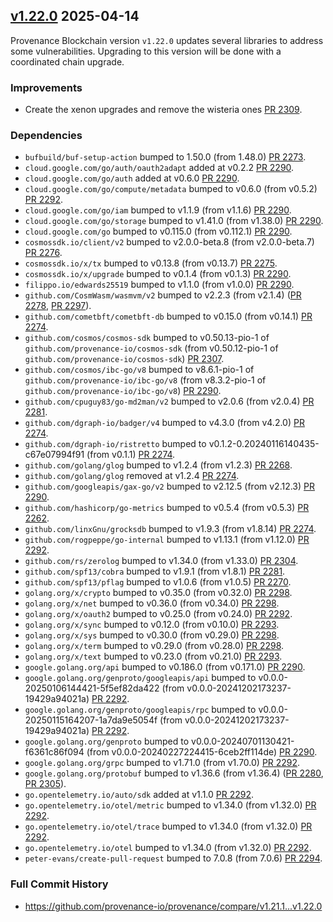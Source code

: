 ## [v1.22.0](https://github.com/provenance-io/provenance/releases/tag/v1.22.0) 2025-04-14

Provenance Blockchain version `v1.22.0` updates several libraries to address some vulnerabilities.  Upgrading to this version will be done with a coordinated chain upgrade.

### Improvements

* Create the xenon upgrades and remove the wisteria ones [PR 2309](https://github.com/provenance-io/provenance/pull/2309).

### Dependencies

* `bufbuild/buf-setup-action` bumped to 1.50.0 (from 1.48.0) [PR 2273](https://github.com/provenance-io/provenance/pull/2273).
* `cloud.google.com/go/auth/oauth2adapt` added at v0.2.2 [PR 2290](https://github.com/provenance-io/provenance/pull/2290).
* `cloud.google.com/go/auth` added at v0.6.0 [PR 2290](https://github.com/provenance-io/provenance/pull/2290).
* `cloud.google.com/go/compute/metadata` bumped to v0.6.0 (from v0.5.2) [PR 2292](https://github.com/provenance-io/provenance/pull/2292).
* `cloud.google.com/go/iam` bumped to v1.1.9 (from v1.1.6) [PR 2290](https://github.com/provenance-io/provenance/pull/2290).
* `cloud.google.com/go/storage` bumped to v1.41.0 (from v1.38.0) [PR 2290](https://github.com/provenance-io/provenance/pull/2290).
* `cloud.google.com/go` bumped to v0.115.0 (from v0.112.1) [PR 2290](https://github.com/provenance-io/provenance/pull/2290).
* `cosmossdk.io/client/v2` bumped to v2.0.0-beta.8 (from v2.0.0-beta.7) [PR 2276](https://github.com/provenance-io/provenance/pull/2276).
* `cosmossdk.io/x/tx` bumped to v0.13.8 (from v0.13.7) [PR 2275](https://github.com/provenance-io/provenance/pull/2275).
* `cosmossdk.io/x/upgrade` bumped to v0.1.4 (from v0.1.3) [PR 2290](https://github.com/provenance-io/provenance/pull/2290).
* `filippo.io/edwards25519` bumped to v1.1.0 (from v1.0.0) [PR 2290](https://github.com/provenance-io/provenance/pull/2290).
* `github.com/CosmWasm/wasmvm/v2` bumped to v2.2.3 (from v2.1.4) ([PR 2278](https://github.com/provenance-io/provenance/pull/2278), [PR 2297](https://github.com/provenance-io/provenance/pull/2297)).
* `github.com/cometbft/cometbft-db` bumped to v0.15.0 (from v0.14.1) [PR 2274](https://github.com/provenance-io/provenance/pull/2274).
* `github.com/cosmos/cosmos-sdk` bumped to v0.50.13-pio-1 of `github.com/provenance-io/cosmos-sdk` (from v0.50.12-pio-1 of `github.com/provenance-io/cosmos-sdk`) [PR 2307](https://github.com/provenance-io/provenance/pull/2307).
* `github.com/cosmos/ibc-go/v8` bumped to v8.6.1-pio-1 of `github.com/provenance-io/ibc-go/v8` (from v8.3.2-pio-1 of `github.com/provenance-io/ibc-go/v8`) [PR 2290](https://github.com/provenance-io/provenance/pull/2290).
* `github.com/cpuguy83/go-md2man/v2` bumped to v2.0.6 (from v2.0.4) [PR 2281](https://github.com/provenance-io/provenance/pull/2281).
* `github.com/dgraph-io/badger/v4` bumped to v4.3.0 (from v4.2.0) [PR 2274](https://github.com/provenance-io/provenance/pull/2274).
* `github.com/dgraph-io/ristretto` bumped to v0.1.2-0.20240116140435-c67e07994f91 (from v0.1.1) [PR 2274](https://github.com/provenance-io/provenance/pull/2274).
* `github.com/golang/glog` bumped to v1.2.4 (from v1.2.3) [PR 2268](https://github.com/provenance-io/provenance/pull/2268).
* `github.com/golang/glog` removed at v1.2.4 [PR 2274](https://github.com/provenance-io/provenance/pull/2274).
* `github.com/googleapis/gax-go/v2` bumped to v2.12.5 (from v2.12.3) [PR 2290](https://github.com/provenance-io/provenance/pull/2290).
* `github.com/hashicorp/go-metrics` bumped to v0.5.4 (from v0.5.3) [PR 2262](https://github.com/provenance-io/provenance/pull/2262).
* `github.com/linxGnu/grocksdb` bumped to v1.9.3 (from v1.8.14) [PR 2274](https://github.com/provenance-io/provenance/pull/2274).
* `github.com/rogpeppe/go-internal` bumped to v1.13.1 (from v1.12.0) [PR 2292](https://github.com/provenance-io/provenance/pull/2292).
* `github.com/rs/zerolog` bumped to v1.34.0 (from v1.33.0) [PR 2304](https://github.com/provenance-io/provenance/pull/2304).
* `github.com/spf13/cobra` bumped to v1.9.1 (from v1.8.1) [PR 2281](https://github.com/provenance-io/provenance/pull/2281).
* `github.com/spf13/pflag` bumped to v1.0.6 (from v1.0.5) [PR 2270](https://github.com/provenance-io/provenance/pull/2270).
* `golang.org/x/crypto` bumped to v0.35.0 (from v0.32.0) [PR 2298](https://github.com/provenance-io/provenance/pull/2298).
* `golang.org/x/net` bumped to v0.36.0 (from v0.34.0) [PR 2298](https://github.com/provenance-io/provenance/pull/2298).
* `golang.org/x/oauth2` bumped to v0.25.0 (from v0.24.0) [PR 2292](https://github.com/provenance-io/provenance/pull/2292).
* `golang.org/x/sync` bumped to v0.12.0 (from v0.10.0) [PR 2293](https://github.com/provenance-io/provenance/pull/2293).
* `golang.org/x/sys` bumped to v0.30.0 (from v0.29.0) [PR 2298](https://github.com/provenance-io/provenance/pull/2298).
* `golang.org/x/term` bumped to v0.29.0 (from v0.28.0) [PR 2298](https://github.com/provenance-io/provenance/pull/2298).
* `golang.org/x/text` bumped to v0.23.0 (from v0.21.0) [PR 2293](https://github.com/provenance-io/provenance/pull/2293).
* `google.golang.org/api` bumped to v0.186.0 (from v0.171.0) [PR 2290](https://github.com/provenance-io/provenance/pull/2290).
* `google.golang.org/genproto/googleapis/api` bumped to v0.0.0-20250106144421-5f5ef82da422 (from v0.0.0-20241202173237-19429a94021a) [PR 2292](https://github.com/provenance-io/provenance/pull/2292).
* `google.golang.org/genproto/googleapis/rpc` bumped to v0.0.0-20250115164207-1a7da9e5054f (from v0.0.0-20241202173237-19429a94021a) [PR 2292](https://github.com/provenance-io/provenance/pull/2292).
* `google.golang.org/genproto` bumped to v0.0.0-20240701130421-f6361c86f094 (from v0.0.0-20240227224415-6ceb2ff114de) [PR 2290](https://github.com/provenance-io/provenance/pull/2290).
* `google.golang.org/grpc` bumped to v1.71.0 (from v1.70.0) [PR 2292](https://github.com/provenance-io/provenance/pull/2292).
* `google.golang.org/protobuf` bumped to v1.36.6 (from v1.36.4) ([PR 2280](https://github.com/provenance-io/provenance/pull/2280), [PR 2305](https://github.com/provenance-io/provenance/pull/2305)).
* `go.opentelemetry.io/auto/sdk` added at v1.1.0 [PR 2292](https://github.com/provenance-io/provenance/pull/2292).
* `go.opentelemetry.io/otel/metric` bumped to v1.34.0 (from v1.32.0) [PR 2292](https://github.com/provenance-io/provenance/pull/2292).
* `go.opentelemetry.io/otel/trace` bumped to v1.34.0 (from v1.32.0) [PR 2292](https://github.com/provenance-io/provenance/pull/2292).
* `go.opentelemetry.io/otel` bumped to v1.34.0 (from v1.32.0) [PR 2292](https://github.com/provenance-io/provenance/pull/2292).
* `peter-evans/create-pull-request` bumped to 7.0.8 (from 7.0.6) [PR 2294](https://github.com/provenance-io/provenance/pull/2294).

### Full Commit History

* https://github.com/provenance-io/provenance/compare/v1.21.1...v1.22.0

